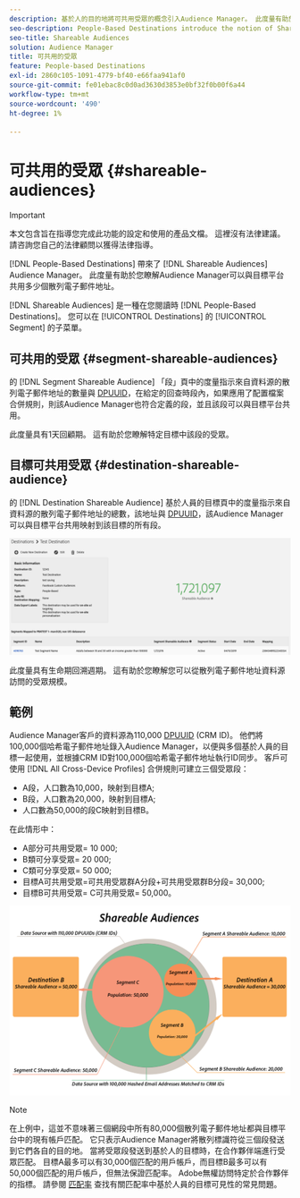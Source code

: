 ```yaml
---
description: 基於人的目的地將可共用受眾的概念引入Audience Manager。 此度量有助於您瞭解Audience Manager可以與目標平台共用多少個散列電子郵件地址。
seo-description: People-Based Destinations introduce the notion of Shareable Audiences to Audience Manager. This metric helps you understand how many of the hashed email addresses Audience Manager can share with the destination platform.
seo-title: Shareable Audiences
solution: Audience Manager
title: 可共用的受眾
feature: People-based Destinations
exl-id: 2860c105-1091-4779-bf40-e66faa941af0
source-git-commit: fe01ebac8c0d0ad3630d3853e0bf32f0b00f6a44
workflow-type: tm+mt
source-wordcount: '490'
ht-degree: 1%

---
```


# 可共用的受眾 {#shareable-audiences}

>[!IMPORTANT]
>本文包含旨在指導您完成此功能的設定和使用的產品文檔。 這裡沒有法律建議。 請咨詢您自己的法律顧問以獲得法律指導。

[!DNL People-Based Destinations] 帶來了 [!DNL Shareable Audiences] Audience Manager。 此度量有助於您瞭解Audience Manager可以與目標平台共用多少個散列電子郵件地址。

[!DNL Shareable Audiences] 是一種在您閱讀時 [!DNL People-Based Destinations]。 您可以在 [!UICONTROL Destinations] 的 [!UICONTROL Segment] 的子菜單。

## 可共用的受眾 {#segment-shareable-audiences}

的 [!DNL Segment Shareable Audience] 「段」頁中的度量指示來自資料源的散列電子郵件地址的數量與 [DPUUID](../../reference/ids-in-aam.md)，在給定的回查時段內，如果應用了配置檔案合併規則，則該Audience Manager也符合定義的段，並且該段可以與目標平台共用。

此度量具有1天回顧期。 這有助於您瞭解特定目標中該段的受眾。

## 目標可共用受眾 {#destination-shareable-audience}

的 [!DNL Destination Shareable Audience] 基於人員的目標頁中的度量指示來自資料源的散列電子郵件地址的總數，該地址與 [DPUUID](../../reference/ids-in-aam.md)，該Audience Manager可以與目標平台共用映射到該目標的所有段。

![可共用的觀眾](assets/dest-shareable-audiences.png)

此度量具有生命期回溯週期。 這有助於您瞭解您可以從散列電子郵件地址資料源訪問的受眾規模。

## 範例

Audience Manager客戶的資料源為110,000 [DPUUID](../../reference/ids-in-aam.md) (CRM ID)。 他們將100,000個哈希電子郵件地址錄入Audience Manager，以便與多個基於人員的目標一起使用，並根據CRM ID對100,000個哈希電子郵件地址執行ID同步。 客戶可使用 [!DNL All Cross-Device Profiles] 合併規則可建立三個受眾段：

* A段，人口數為10,000，映射到目標A;
* B段，人口數為20,000，映射到目標A;
* 人口數為50,000的段C映射到目標B。

在此情形中：

* A部分可共用受眾= 10 000;
* B類可分享受眾= 20 000;
* C類可分享受眾= 50 000;
* 目標A可共用受眾=可共用受眾群A分段+可共用受眾群B分段= 30,000;
* 目標B可共用受眾= C可共用受眾= 50,000。

![可共用的觀眾圖](assets/shareable-audiences.png)

>[!NOTE]
>
>在上例中，這並不意味著三個網段中所有80,000個散列電子郵件地址都與目標平台中的現有帳戶匹配。 它只表示Audience Manager將散列標識符從三個段發送到它們各自的目的地。 當將受眾段發送到基於人的目標時，在合作夥伴端進行受眾匹配。 目標A最多可以有30,000個匹配的用戶帳戶，而目標B最多可以有50,000個匹配的用戶帳戶，但無法保證匹配率。 Adobe無權訪問特定於合作夥伴的指標。 請參閱 [匹配率](../../faq/faq-people-based-destinations.md#match-rates) 查找有關匹配率中基於人員的目標可見性的常見問題。
